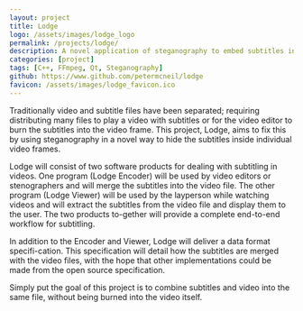 ```yaml
---
layout: project
title: Lodge
logo: /assets/images/lodge_logo
permalink: /projects/lodge/
description: A novel application of steganography to embed subtitles into video frames for later extraction and display.
categories: [project]
tags: [C++, FFmpeg, Qt, Steganography]
github: https://www.github.com/petermcneil/lodge
favicon: /assets/images/lodge_favicon.ico
---
```


Traditionally video and subtitle files have been separated; requiring distributing many files to play a video with subtitles or for the video editor to burn the subtitles into the video frame. This project, Lodge, aims to fix this by using steganography in a novel way to hide the subtitles inside individual video frames.


Lodge will consist of two software products for dealing with subtitling in videos. One program (Lodge Encoder) will be used by video editors or stenographers and will merge the subtitles into the video file. The other program (Lodge Viewer) will be used by the layperson while watching videos and will extract the subtitles from the video file and display them to the user. The two products to-gether will provide a complete end-to-end workflow for subtitling. 


In addition to the Encoder and Viewer, Lodge will deliver a data format specifi-cation. This specification will detail how the subtitles are merged with the video files, with the hope that other implementations could be made from the open source specification.


Simply put the goal of this project is to combine subtitles and video into the same file, without being burned into the video itself.
